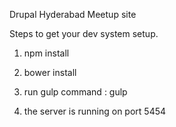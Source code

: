 Drupal Hyderabad Meetup site

Steps to get your dev system setup.

1. npm install
2. bower install

3. run gulp command : gulp
4. the server is running on port 5454
